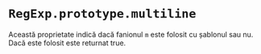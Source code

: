 # `RegExp.prototype.multiline`

Această proprietate indică dacă fanionul `m` este folosit cu șablonul sau nu. Dacă este folosit este returnat true.
